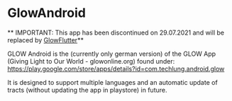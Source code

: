 # GlowAndroid

** IMPORTANT: This app has been discontinued on 29.07.2021 and will be replaced by [GlowFlutter](https://github.com/purposebakery/glowflutter)**

GLOW Android is the (currently only german version) of the GLOW App (Giving Light to Our World - glowonline.org) found under: https://play.google.com/store/apps/details?id=com.techlung.android.glow

It is designed to support multiple languages and an automatic update of tracts (without updating the app in playstore) in future.

